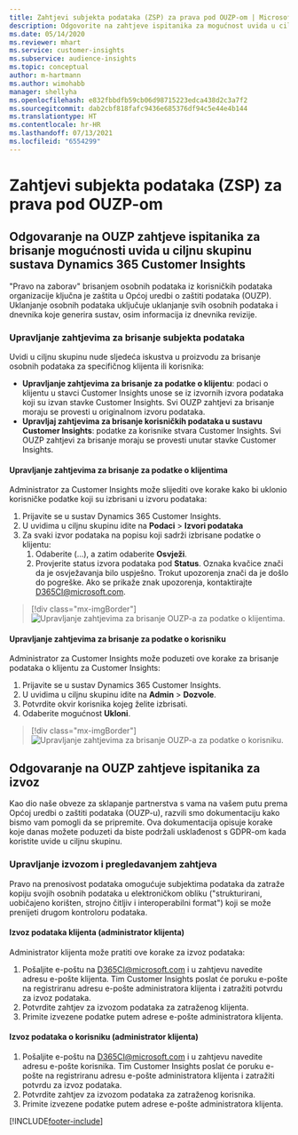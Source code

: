 ```yaml
---
title: Zahtjevi subjekta podataka (ZSP) za prava pod OUZP-om | Microsoft Docs
description: Odgovorite na zahtjeve ispitanika za mogućnost uvida u ciljnu skupinu sustava Dynamics 365 Customer Insights.
ms.date: 05/14/2020
ms.reviewer: mhart
ms.service: customer-insights
ms.subservice: audience-insights
ms.topic: conceptual
author: m-hartmann
ms.author: wimohabb
manager: shellyha
ms.openlocfilehash: e832fbbdfb59cb06d98715223edca438d2c3a7f2
ms.sourcegitcommit: dab2cbf818fafc9436e685376df94c5e44e4b144
ms.translationtype: HT
ms.contentlocale: hr-HR
ms.lasthandoff: 07/13/2021
ms.locfileid: "6554299"
---
```

# <a name="data-subject-rights-dsr-requests-under-gdpr"></a>Zahtjevi subjekta podataka (ZSP) za prava pod OUZP-om

## <a name="responding-to-gdpr-data-subject-delete-requests-for-dynamics-365-customer-insights-audience-insights-capability"></a>Odgovaranje na OUZP zahtjeve ispitanika za brisanje mogućnosti uvida u ciljnu skupinu sustava Dynamics 365 Customer Insights

"Pravo na zaborav" brisanjem osobnih podataka iz korisničkih podataka organizacije ključna je zaštita u Općoj uredbi o zaštiti podataka (OUZP). Uklanjanje osobnih podataka uključuje uklanjanje svih osobnih podataka i dnevnika koje generira sustav, osim informacija iz dnevnika revizije.

### <a name="manage-data-subject-delete-requests"></a>Upravljanje zahtjevima za brisanje subjekta podataka

Uvidi u ciljnu skupinu nude sljedeća iskustva u proizvodu za brisanje osobnih podataka za specifičnog klijenta ili korisnika:

- **Upravljanje zahtjevima za brisanje za podatke o klijentu**: podaci o klijentu u stavci Customer Insights unose se iz izvornih izvora podataka koji su izvan stavke Customer Insights. Svi OUZP zahtjevi za brisanje moraju se provesti u originalnom izvoru podataka.
- **Upravljaj zahtjevima za brisanje korisničkih podataka u sustavu Customer Insights**: podatke za korisnike stvara Customer Insights. Svi OUZP zahtjevi za brisanje moraju se provesti unutar stavke Customer Insights.

#### <a name="manage-delete-requests-for-customer-data"></a>Upravljanje zahtjevima za brisanje za podatke o klijentima

Administrator za Customer Insights može slijediti ove korake kako bi uklonio korisničke podatke koji su izbrisani u izvoru podataka:

1. Prijavite se u sustav Dynamics 365 Customer Insights.
2. U uvidima u ciljnu skupinu idite na **Podaci** > **Izvori podataka**
3. Za svaki izvor podataka na popisu koji sadrži izbrisane podatke o klijentu:
   1. Odaberite (...), a zatim odaberite **Osvježi**.
   2. Provjerite status izvora podataka pod **Status**. Oznaka kvačice znači da je osvježavanja bilo uspješno. Trokut upozorenja znači da je došlo do pogreške. Ako se prikaže znak upozorenja, kontaktirajte D365CI@microsoft.com.

> [!div class="mx-imgBorder"]
> ![Upravljanje zahtjevima za brisanje OUZP-a za podatke o klijentima.](media/gdpr-data-sources.png "Upravljanje zahtjevima za brisanje OUZP-a za podatke o klijentima")

#### <a name="manage-delete-requests-for-user-data"></a>Upravljanje zahtjevima za brisanje za podatke o korisniku

Administrator za Customer Insights može poduzeti ove korake za brisanje podataka o klijentu za Customer Insights:

1. Prijavite se u sustav Dynamics 365 Customer Insights.
2. U uvidima u ciljnu skupinu idite na **Admin** > **Dozvole**.
3. Potvrdite okvir korisnika kojeg želite izbrisati.
4. Odaberite mogućnost **Ukloni**.

> [!div class="mx-imgBorder"]
> ![Upravljanje zahtjevima za brisanje OUZP-a za podatke o korisniku.](media/gdpr-permissions.png "Upravljanje OUZP zahtjevima za brisanje za podatke o korisniku")

## <a name="responding-to-gdpr-data-subject-export-requests"></a>Odgovaranje na OUZP zahtjeve ispitanika za izvoz

Kao dio naše obveze za sklapanje partnerstva s vama na vašem putu prema Općoj uredbi o zaštiti podataka (OUZP-u), razvili smo dokumentaciju kako bismo vam pomogli da se pripremite. Ova dokumentacija opisuje korake koje danas možete poduzeti da biste podržali usklađenost s GDPR-om kada koristite uvide u ciljnu skupinu.

### <a name="manage-export-and-view-requests"></a>Upravljanje izvozom i pregledavanjem zahtjeva

Pravo na prenosivost podataka omogućuje subjektima podataka da zatraže kopiju svojih osobnih podataka u elektroničkom obliku ("strukturirani, uobičajeno korišten, strojno čitljiv i interoperabilni format") koji se može prenijeti drugom kontroloru podataka.

#### <a name="export-customer-data-tenant-admin"></a>Izvoz podataka klijenta (administrator klijenta)

Administrator klijenta može pratiti ove korake za izvoz podataka:

1. Pošaljite e-poštu na D365CI@microsoft.com i u zahtjevu navedite adresu e-pošte klijenta. Tim Customer Insights poslat će poruku e-pošte na registriranu adresu e-pošte administratora klijenta i zatražiti potvrdu za izvoz podataka.
2. Potvrdite zahtjev za izvozom podataka za zatraženog klijenta.
3. Primite izvezene podatke putem adrese e-pošte administratora klijenta.

#### <a name="export-user-data-tenant-admin"></a>Izvoz podataka o korisniku (administrator klijenta)

1. Pošaljite e-poštu na D365CI@microsoft.com i u zahtjevu navedite adresu e-pošte korisnika. Tim Customer Insights poslat će poruku e-pošte na registriranu adresu e-pošte administratora klijenta i zatražiti potvrdu za izvoz podataka.
2. Potvrdite zahtjev za izvozom podataka za zatraženog korisnika.
3. Primite izvezene podatke putem adrese e-pošte administratora klijenta.


[!INCLUDE[footer-include](../includes/footer-banner.md)]